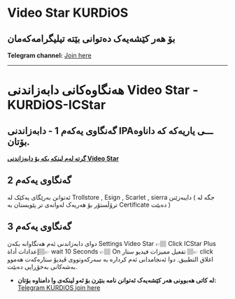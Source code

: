 # Video Star KURDiOS

## بۆ هەر کێشەیەک دەتوانی بێتە تیلیگرامەکەمان
**Telegram channel:** [Join here]([https://discord.gg/celestialios](https://t.me/KURD_i0S))  


---
# هەنگاوەکانی دابەزاندنی Video Star - KURDiOS-ICStar

## گەنگاوی یەکەم 1 - دابەزاندنی IPAـــی یاریەکە کە داناوە بۆتان.

**[گرتە لەم لینکە بکە بۆ دابەزاندنی Video Star](https://github.com/KURD-IOS/Video-Star/releases/download/Video-Star-KURDiOS/Video.Star.-.KURDiOS.ipa)**

## گەنگاوی یەکەم 2
 ئەتوانن بەرێگای یەکێک لە Trollstore , Esign , Scarlet , sierra 
 دایبەزێنن ( جگە لە ترۆڵستۆر بۆ هەریەک لەوانەی تر پێویستان بە Certificate دەبێت )


## گەنگاوی یەکەم 3

دوای دابەزاندنی ئەم هەنگاوانە بکەن
Settings Video Star 👉🏽 Click ICStar Plus إعدادات أداة👉🏽 wait 10 Seconds 👉🏽 On  تفعیل ممیزات فیدیو ستار 👉🏽 click اغلاق التطبیق. 
دوا ئەنجامدانی ئەم کردارە بە سەرکەوتووی ڤیدیۆ ستارەکەت هەموو بەشەکانی بەخۆڕایی دەبێت.


- **لە کاتی هەبوونی هەر کێشەیەک ئەتوانن نامە بنێرن بۆ ئەو لینکەی وا دامناوە بۆتان:** [Telegram KURDiOS join here]([https://github.com/atellies/EpicGamesStoreIPA/releases/download/latest/FallGuys.ipa](https://t.me/KURD_i0S))
